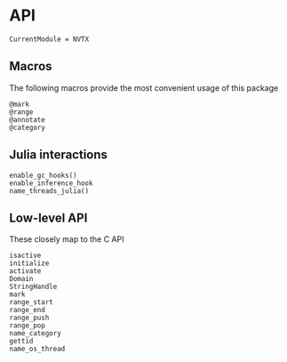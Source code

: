 # API

```@meta
CurrentModule = NVTX
```

## Macros

The following macros provide the most convenient usage of this package

```@docs
@mark
@range
@annotate
@category
```

## Julia interactions

```@docs
enable_gc_hooks()
enable_inference_hook
name_threads_julia()
```

## Low-level API

These closely map to the C API

```@docs
isactive
initialize
activate
Domain
StringHandle
mark
range_start
range_end
range_push
range_pop
name_category
gettid
name_os_thread
```